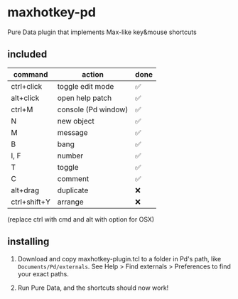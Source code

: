 # maxhotkey-pd
 Pure Data plugin that implements Max-like key&mouse shortcuts

## included

| command | action | done |
|---------|--------|------|
| ctrl+click | toggle edit mode | ✅ | 
| alt+click | open help patch | ✅ |
| ctrl+M | console (Pd window) | ✅ |
| N | new object | ✅ |
| M | message | ✅ |
| B | bang | ✅ |
| I, F | number | ✅ |
| T | toggle | ✅ |
| C | comment | ✅ |
| alt+drag | duplicate | ❌ |
| ctrl+shift+Y | arrange | ❌ |

(replace ctrl with cmd and alt with option for OSX)

## installing

1. Download and copy maxhotkey-plugin.tcl to a folder in Pd's path, like ```Documents/Pd/externals```. See Help > Find externals > Preferences to find your exact paths.

2. Run Pure Data, and the shortcuts should now work!
